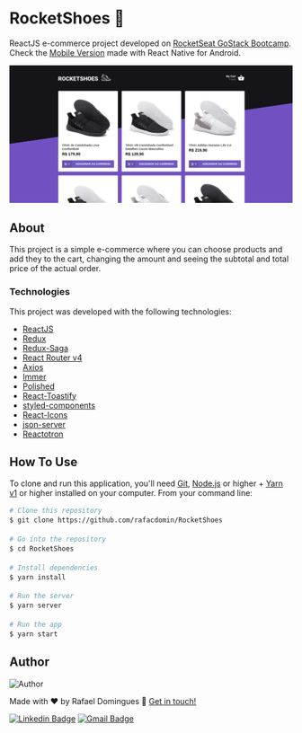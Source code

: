 # RocketShoes :rocket:
ReactJS e-commerce project developed on [RocketSeat GoStack Bootcamp](https://rocketseat.com.br/bootcamp). Check the [Mobile Version](https://github.com/rafacdomin/rocketshoes-mobile) made with React Native for Android.

![RocketShoes](.github/screencapture.png)

## About
This project is a simple e-commerce where you can choose products and add they to the cart, changing the amount and seeing the subtotal and total price of the actual order.

### Technologies
This project was developed with the following technologies: 

-  [ReactJS](https://reactjs.org/)
-  [Redux](https://redux.js.org/)
-  [Redux-Saga](https://redux-saga.js.org/)
-  [React Router v4](https://github.com/ReactTraining/react-router)
-  [Axios](https://github.com/axios/axios)
-  [Immer](https://github.com/immerjs/immer)
-  [Polished](https://polished.js.org/)
-  [React-Toastify](https://fkhadra.github.io/react-toastify/)
-  [styled-components](https://www.styled-components.com/)
-  [React-Icons](https://react-icons.netlify.com/)
-  [json-server](https://github.com/typicode/json-server)
-  [Reactotron](https://infinite.red/reactotron)


## How To Use
To clone and run this application, you'll need [Git](https://git-scm.com), [Node.js](https://nodejs.org/) or higher + [Yarn v1](https://classic.yarnpkg.com/) or higher installed on your computer. From your command line:

```bash
# Clone this repository
$ git clone https://github.com/rafacdomin/RocketShoes

# Go into the repository
$ cd RocketShoes

# Install dependencies
$ yarn install

# Run the server
$ yarn server

# Run the app
$ yarn start
```

## Author

<img  border-radius="50px" src="https://avatars3.githubusercontent.com/u/40310160?s=460&u=d2babe9b7f1c365955699550074910a1957525c8&v=4" width="100px" alt="Author"/>

Made with :heart: by Rafael Domingues :wave: [Get in touch!](https://www.linkedin.com/in/rafaelcodomingues/)

[![Linkedin Badge](https://img.shields.io/badge/-Rafael_Domingues-blue?style=flat-square&logo=Linkedin&logoColor=white&link=https://www.linkedin.com/in/rafaelcodomingues/)](https://www.linkedin.com/in/rafaelcodomingues/) 
[![Gmail Badge](https://img.shields.io/badge/-rafaelcodomingues@gmail.com-c14438?style=flat-square&logo=Gmail&logoColor=white&link=mailto:rafaelcodomingues@gmail.com)](mailto:rafaelcodomingues@gmail.com)
